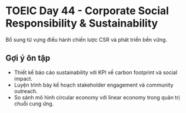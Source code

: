 # TOEIC Day 44 - Corporate Social Responsibility & Sustainability

Bổ sung từ vựng điều hành chiến lược CSR và phát triển bền vững.

## Gợi ý ôn tập
- Thiết kế báo cáo sustainability với KPI về carbon footprint và social impact.
- Luyện trình bày kế hoạch stakeholder engagement và community outreach.
- So sánh mô hình circular economy với linear economy trong quản trị chuỗi cung ứng.
